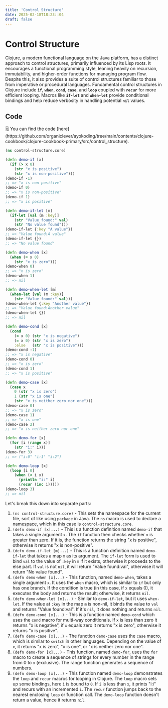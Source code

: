```yaml
---
title: 'Control Structure'
date: 2025-02-18T18:23::04
draft: false
---
```


# Control Structure

Clojure, a modern functional language on the Java platform, has a distinct approach to control structures, primarily influenced by its Lisp roots. It encourages a functional programming style, leaning heavily on recursion, immutability, and higher-order functions for managing program flow. Despite this, it also provides a suite of control structures familiar to those from imperative or procedural languages. Fundamental control structures in Clojure include **`if`**, **`when`**, **`cond`**, **`case`**, and **`loop`** coupled with **`recur`** for more efficient looping. Macros like **`if-let`** and **`when-let`** provide conditional bindings and help reduce verbosity in handling potential **`nil`** values.

## Code

<aside>
🗒️ You can find the code [here](https://github.com/organiclever/ayokoding/tree/main/contents/clojure-cookbook/clojure-cookbook-primary/src/control_structure).

</aside>

```clojure
(ns control-structure.core)

(defn demo-if [x]
  (if (> x 0)
    (str "x is positive")
    (str "x is non-positive")))
(demo-if -1)
;; => "x is non-positive"
(demo-if 0)
;; => "x is non-positive"
(demo-if 1)
;; => "x is positive"

(defn demo-if-let [m]
  (if-let [val (m :key)]
    (str "Value found:" val)
    (str "No value found")))
(demo-if-let {:key "A value"})
;; => "Value found:A value"
(demo-if-let {})
;; => "No value found"

(defn demo-when [x]
  (when (= x 0)
    (str "x is zero")))
(demo-when 0)
;; => "x is zero"
(demo-when 1)
;; => nil

(defn demo-when-let [m]
  (when-let [val (m :key)]
    (str "Value found:" val)))
(demo-when-let {:key "Another value"})
;; => "Value found:Another value"
(demo-when-let {})
;; => nil

(defn demo-cond [x]
  (cond
    (< x 0) (str "x is negative")
    (= x 0) (str "x is zero")
    :else   (str "x is positive")))
(demo-cond -1)
;; => "x is negative"
(demo-cond 0)
;; => "x is zero"
(demo-cond 1)
;; => "x is positive"

(defn demo-case [x]
  (case x
    0 (str "x is zero")
    1 (str "x is one")
    (str "x is neither zero nor one")))
(demo-case 0)
;; => "x is zero"
(demo-case 1)
;; => "x is one"
(demo-case 2)
;; => "x is neither zero nor one"

(defn demo-for [x]
  (for [i (range x)]
    (str "i:" i)))
(demo-for 3)
;; => ("i:0" "i:1" "i:2")

(defn demo-loop [x]
  (loop [i 0]
    (when (< i x)
      (println "i:" i)
      (recur (inc i)))))
(demo-loop 3)
;; => nil
```

Let's break this down into separate parts:

1. `(ns control-structure.core)` - This sets the namespace for the current file, sort of like using `package` in Java. The `ns` macro is used to declare a namespace, which in this case is `control-structure.core`.
2. `(defn demo-if [x]...)` - This is a function definition named `demo-if` that takes a single argument `x`. The `if` function then checks whether `x` is greater than zero. If it is, the function returns the string "x is positive", otherwise it returns "x is non-positive".
3. `(defn demo-if-let [m]...)` - This is a function definition named `demo-if-let` that takes a map `m` as its argument. The `if-let` form is used to bind `val` to the value of `:key` in `m` if it exists, otherwise it proceeds to the else part. If `val` is not `nil`, it will return "Value found:val", otherwise it will return "No value found".
4. `(defn demo-when [x]...)` - This function, named `demo-when`, takes a single argument `x`. It uses the `when` macro, which is similar to `if` but only has one branch. If the condition is true (in this case, if `x` equals 0), it executes the body and returns the result; otherwise, it returns `nil`.
5. `(defn demo-when-let [m]...)` - Similar to `demo-if-let`, but it uses `when-let`. If the value at `:key` in the map `m` is non-nil, it binds the value to `val` and returns "Value found:val". If it's `nil`, it does nothing and returns `nil`.
6. `(defn demo-cond [x]...)` - This is a function named `demo-cond` which uses the `cond` macro for multi-way conditionals. If `x` is less than zero it returns "x is negative", if `x` equals zero it returns "x is zero", otherwise it returns "x is positive".
7. `(defn demo-case [x]...)` - The function `demo-case` uses the `case` macro, which is similar to `switch` in other languages. Depending on the value of `x`, it returns "x is zero", "x is one", or "x is neither zero nor one".
8. `(defn demo-for [x]...)` - This function, named `demo-for`, uses the `for` macro to create a sequence of strings for every number in the range from 0 to `x` (exclusive). The range function generates a sequence of numbers.
9. `(defn demo-loop [x]...)` - This function named `demo-loop` demonstrates the `loop` and `recur` macros for looping in Clojure. The `loop` macro sets up some bindings, here `i` is bound to `0`. If `i` is less than `x`, it prints "i:i" and recurs with an incremented `i`. The `recur` function jumps back to the nearest enclosing `loop` or function call. The `demo-loop` function doesn't return a value, hence it returns `nil`.
